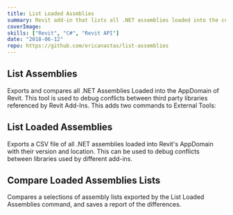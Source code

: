 ```yaml
---
title: List Loaded Assmblies
summary: Revit add-in that lists all .NET assemblies loaded into the current AppDomain of Revit used to diagnose conflicts between library versions
coverImage:
skills: ["Revit", "C#", "Revit API"]
date: "2018-06-12"
repo: https://github.com/ericanastas/list-assemblies
---
```


## List Assemblies

Exports and compares all .NET Assemblies Loaded into the AppDomain of Revit. This tool is used to debug conflicts between third party libraries referenced by Revit Add-Ins. This adds two commands to External Tools:

## List Loaded Assemblies

Exports a CSV file of all .NET assemblies loaded into Revit's AppDomain with their version and location. This can be used to debug conflicts between libraries used by different add-ins.

## Compare Loaded Assemblies Lists

Compares a selections of assembly lists exported by the List Loaded Assemblies command, and saves a report of the differences.
